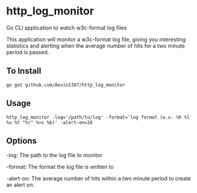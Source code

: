 # http_log_monitor
Go CLI application to watch w3c-format log files

This application will monitor a w3c-format log file, giving you interesting statistics and alerting when
the average number of hits for a two minute period is passed.

## To Install
`go get github.com/Aevin1387/http_log_monitor`

## Usage
`http_log_monitor -log='/path/to/log' -format='log format (e.x. %h %l %u %t "%r" %>s %b)' -alert-on=26`

## Options
-log: The path to the log file to monitor

-format: The format the log file is written to

-alert-on: The average number of hits within a two minute period to create an alert on.
